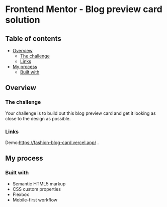 # Frontend Mentor - Blog preview card solution

## Table of contents

- [Overview](#overview)
  - [The challenge](#the-challenge)
  - [Links](#links)
- [My process](#my-process)
  - [Built with](#built-with)

## Overview

### The challenge

Your challenge is to build out this blog preview card and get it looking as close to the design as possible.

### Links

Demo:https://fashion-blog-card.vercel.app/ .

## My process

### Built with

- Semantic HTML5 markup
- CSS custom properties
- Flexbox
- Mobile-first workflow
